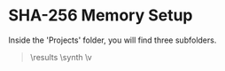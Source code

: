 # SHA-256 Memory Setup

Inside the 'Projects' folder, you will find three subfolders.

> \results
> \synth
> \v

